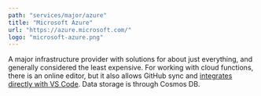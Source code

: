 ```yaml
---
path: "services/major/azure"
title: "Microsoft Azure"
url: "https://azure.microsoft.com/"
logo: "microsoft-azure.png"
---
```


A major infrastructure provider with solutions for about just everything, and generally considered the least expensive. For working with cloud functions, there is an online editor, but it also allows GitHub sync and <a href="https://marketplace.visualstudio.com/items?itemName=ms-azuretools.vscode-azurefunctions">integrates directly with VS Code</a>. Data storage is through Cosmos DB.
